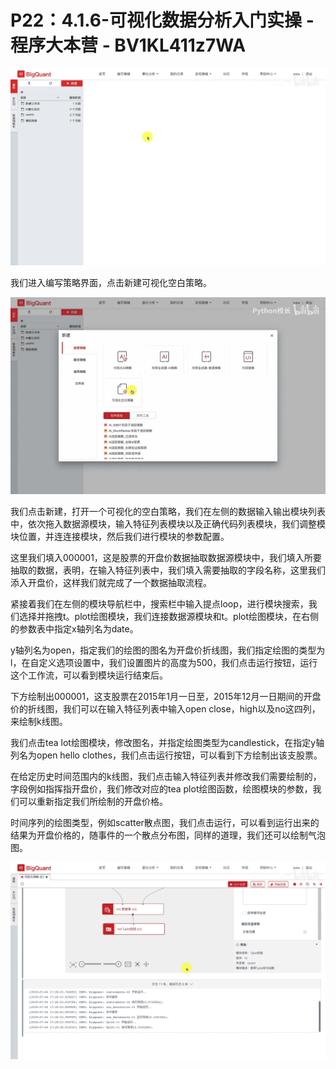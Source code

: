 # P22：4.1.6-可视化数据分析入门实操 - 程序大本营 - BV1KL411z7WA

![](img/1a52ebe07d09cfa020c80f9b77be25c4_0.png)

我们进入编写策略界面，点击新建可视化空白策略。

![](img/1a52ebe07d09cfa020c80f9b77be25c4_2.png)

我们点击新建，打开一个可视化的空白策略，我们在左侧的数据输入输出模块列表中，依次拖入数据源模块，输入特征列表模块以及正确代码列表模块，我们调整模块位置，并连连接模块，然后我们进行模块的参数配置。

这里我们填入000001，这是股票的开盘价数据抽取数据源模块中，我们填入所要抽取的数据，表明，在输入特征列表中，我们填入需要抽取的字段名称，这里我们添入开盘价，这样我们就完成了一个数据抽取流程。

紧接着我们在左侧的模块导航栏中，搜索栏中输入提点loop，进行模块搜索，我们选择并拖拽t。plot绘图模块，我们连接数据源模块和t。plot绘图模块，在右侧的参数表中指定x轴列名为date。

y轴列名为open，指定我们的绘图的图名为开盘价折线图，我们指定绘图的类型为l，在自定义选项设置中，我们设置图片的高度为500，我们点击运行按钮，运行这个工作流，可以看到模块运行结束后。

下方绘制出000001，这支股票在2015年1月一日至，2015年12月一日期间的开盘价的折线图，我们可以在输入特征列表中输入open close，high以及no这四列，来绘制k线图。

我们点击tea lot绘图模块，修改图名，并指定绘图类型为candlestick，在指定y轴列名为open hello clothes，我们点击运行按钮，可以看到下方绘制出该支股票。

在给定历史时间范围内的k线图，我们点击输入特征列表并修改我们需要绘制的，字段例如指挥指开盘价，我们修改对应的tea plot绘图函数，绘图模块的参数，我们可以重新指定我们所绘制的开盘价格。

时间序列的绘图类型，例如scatter散点图，我们点击运行，可以看到运行出来的结果为开盘价格的，随事件的一个散点分布图，同样的道理，我们还可以绘制气泡图。



![](img/1a52ebe07d09cfa020c80f9b77be25c4_4.png)